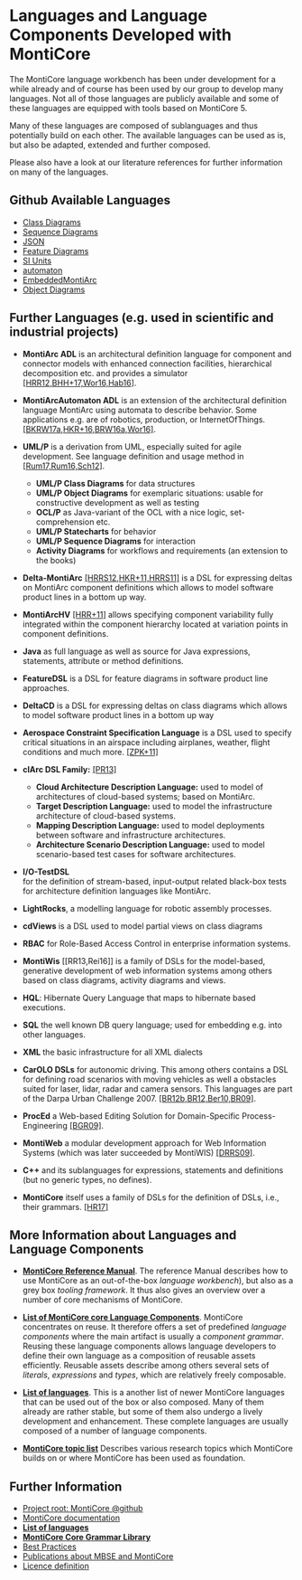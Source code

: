 <!-- (c) https://github.com/MontiCore/monticore -->
# Languages and Language Components Developed with MontiCore

The MontiCore language workbench has been under development for a while 
already and of course has been used by our group to develop 
many languages. Not all of those languages are publicly 
available and some of these languages are equipped with tools based 
on MontiCore 5. 

Many of these languages are composed of sublanguages and 
thus potentially build on each
other. The available languages can be used as is, but 
also be adapted, extended and further composed. 

Please also have a look at our literature references for further 
information on many of the languages. 

## Github Available Languages
* [Class Diagrams](https://github.com/MontiCore/cd4analysis)
* [Sequence Diagrams](https://github.com/MontiCore/sequence-diagram)
* [JSON](https://github.com/MontiCore/json)
* [Feature Diagrams](https://github.com/MontiCore/feature-diagram)
* [SI Units](https://github.com/MontiCore/siunits)
* [automaton](https://github.com/MontiCore/automaton)
* [EmbeddedMontiArc](https://github.com/MontiCore/EmbeddedMontiArc)
* [Object Diagrams](https://github.com/MontiCore/object-diagram)

## Further Languages (e.g. used in scientific and industrial projects)

* **MontiArc ADL** is an architectural definition language for 
    component and connector models with enhanced connection facilities, 
    hierarchical decomposition etc. and provides a simulator 
    [[HRR12,BHH+17,Wor16,Hab16]](https://www.se-rwth.de/publications/).

* **MontiArcAutomaton ADL** is an extension of the 
    architectural definition language MontiArc using automata to describe
    behavior. 
    Some applications e.g. are of robotics, production, or InternetOfThings.
    [[BKRW17a,HKR+16,BRW16a,Wor16]](https://www.se-rwth.de/publications/).

* **UML/P** is a derivation from UML, especially suited for agile 
development. See language definition and usage method in 
[[Rum17,Rum16,Sch12]](https://mbse.se-rwth.de/). 

    * **UML/P Class Diagrams** for data structures
    * **UML/P Object Diagrams** for exemplaric situations: usable for
        constructive development as well as testing
    * **OCL/P** as Java-variant of the OCL with a nice logic, 
        set-comprehension etc.
    * **UML/P Statecharts** for behavior
    * **UML/P Sequence Diagrams** for interaction
    * **Activity Diagrams** for workflows and requirements 
        (an extension to the books)

* **Delta-MontiArc** [[HRRS12,HKR+11,HRRS11]](https://mbse.se-rwth.de/) 
 is a DSL for expressing deltas on MontiArc component definitions
 which allows to model software product lines in a bottom up way.

* **MontiArcHV** [[HRR+11]](https://mbse.se-rwth.de/) 
 allows specifying component variability fully integrated within the 
 component hierarchy located at variation points in component definitions.

* **Java** as full language as well as source for Java expressions, 
 statements, attribute or method definitions.

* **FeatureDSL** is a DSL for feature diagrams in software product line 
 approaches.

* **DeltaCD** is a DSL for expressing deltas on class diagrams
 which allows to model software product lines in a bottom up way

* **Aerospace Constraint Specification Language** is a DSL used to 
 specify critical situations in an airspace including airplanes, 
 weather, flight conditions and much more. [[ZPK+11]](https://mbse.se-rwth.de/)

* **clArc DSL Family:** [[PR13]](https://mbse.se-rwth.de/)

    * **Cloud Architecture Description Language:** used to model of 
            architectures of cloud-based systems; based on MontiArc.
    * **Target Description Language:** used to model the infrastructure 
            architecture of cloud-based systems.
    * **Mapping Description Language:** used to model deployments 
            between software and infrastructure architectures.
    * **Architecture Scenario Description Language:** used to model 
            scenario-based test cases for software architectures.

* **I/O-TestDSL**  
        for the definition of stream-based, input-output 
        related black-box tests for architecture definition languages 
        like MontiArc.

* **LightRocks**, a modelling language for robotic assembly processes.

* **cdViews** is a DSL used to model partial views on class diagrams

* **RBAC** for Role-Based Access Control in enterprise information systems.

* **MontiWis** [[RR13,Rei16]]
    is a family of DSLs for the model-based, generative 
    development of web information systems among others based on 
    class diagrams, activity diagrams and views.

* **HQL**: Hibernate Query Language that maps to hibernate based 
    executions.

* **SQL** the well known DB query language; used for embedding 
    e.g. into other languages.

* **XML** the basic infrastructure for all XML dialects

* **CarOLO DSLs** for autonomic driving. This among others 
    contains a DSL for defining road scenarios with moving vehicles 
    as well a obstacles suited for laser, lidar, radar and camera 
    sensors. This languages are part of the Darpa Urban Challenge 2007.
    [[BR12b,BR12,Ber10,BR09]](https://www.se-rwth.de/publications/).

* **ProcEd** a Web-based Editing Solution for Domain-Specific 
    Process-Engineering
    [[BGR09]](https://www.se-rwth.de/publications/).

* **MontiWeb** a modular development approach for 
    Web Information Systems (which was later succeeded by MontiWIS)
    [[DRRS09]](https://www.se-rwth.de/publications/).

* **C++** and its sublanguages for expressions, statements and 
    definitions (but no generic types, no defines).

* **MontiCore** itself uses a family of DSLs for the definition of 
    DSLs, i.e., their grammars. [[HR17]](https://www.se-rwth.de/publications/)

## More Information about Languages and Language Components 

* [**MontiCore Reference Manual**](https://monticore.de/MontiCore_Reference-Manual.2017.pdf).
   The reference Manual describes how to use MontiCore as an out-of-the-box 
   *language workbench*), but also as a grey box *tooling framework*.
   It thus also gives an overview over a number of core mechanisms of MontiCore.

* [**List of MontiCore core Language Components**](../monticore-grammar/src/main/grammars/de/monticore/Grammars.md).
   MontiCore concentrates on reuse. It therefore offers a set of
   predefined *language components* where the main artifact is usually a
   *component grammar*. Reusing these language components allows 
   language developers to define their own language as a
   composition of reusable assets efficiently. Reusable assets describe among others 
   several sets of *literals*, *expressions* and *types*, which are relatively 
   freely composable.

* [**List of languages**](Languages.md).
   This is a another list of newer MontiCore
   languages that can be used out of the box or also composed. 
   Many of them already are rather stable, but some of them also undergo a
   lively development and enhancement. 
   These complete languages are usually composed of a number of language
   components.

* [**MontiCore topic list**](https://www.se-rwth.de/research/) 
   Describes various research topics which MontiCore builds on or
   where MontiCore has been used as foundation.

## Further Information

* [Project root: MontiCore @github](https://github.com/MontiCore/monticore)
* [MontiCore documentation](https://www.monticore.de/)
* [**List of languages**](https://github.com/MontiCore/monticore/blob/opendev/docs/Languages.md)
* [**MontiCore Core Grammar Library**](https://github.com/MontiCore/monticore/blob/opendev/monticore-grammar/src/main/grammars/de/monticore/Grammars.md)
* [Best Practices](https://github.com/MontiCore/monticore/blob/opendev/docs/BestPractices.md)
* [Publications about MBSE and MontiCore](https://www.se-rwth.de/publications/)
* [Licence definition](https://github.com/MontiCore/monticore/blob/master/00.org/Licenses/LICENSE-MONTICORE-3-LEVEL.md)

